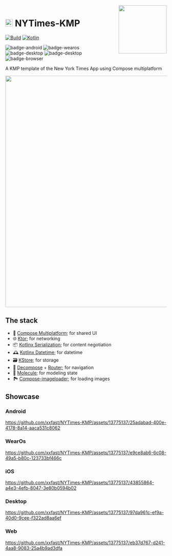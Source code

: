 <img src="https://user-images.githubusercontent.com/13775137/226222990-558b58ca-20c0-4a45-8285-bf037f79647f.png" align="right" width="150" height="150" />

# <img src=".idea/icon.svg" height="23"/>  NYTimes-KMP

[![Build](https://github.com/xxfast/NYTimes-KMP/actions/workflows/build.yml/badge.svg)](https://github.com/xxfast/NYTimes-KMP/actions/workflows/build.yml)
[![Kotlin](https://img.shields.io/badge/Kotlin-1.8.22-blue.svg?style=flat&logo=kotlin)](https://kotlinlang.org)

![badge-android](http://img.shields.io/badge/platform-android-6EDB8D.svg?style=flat)
![badge-wearos](http://img.shields.io/badge/platform-wearos-8ECDA0.svg?style=flat)
![badge-desktop](http://img.shields.io/badge/platform-desktop-4D76CD.svg?style=flat)
![badge-desktop](http://img.shields.io/badge/platform-ios-EAEAEA.svg?style=flat)
![badge-browser](https://img.shields.io/badge/platform-js-F8DB5D.svg?style=flat)

A KMP template of the New York Times App using Compose multiplatform

<img src="https://user-images.githubusercontent.com/13775137/235060514-3b7f8779-7f2b-4f48-8e09-ef89d0a06344.png" width="720">

## The stack
- 🧩 [Compose Multiplatform](https://github.com/JetBrains/compose-multiplatform); for shared UI
- 🌐 [Ktor](https://github.com/ktorio/ktor); for networking
- 📦 [Kotlinx Serialization](https://github.com/Kotlin/kotlinx.serialization); for content negotiation
- 🕰️ [Kotlinx Datetime](https://github.com/Kotlin/kotlinx-datetime); for datetime
- 🗃️ [KStore](https://github.com/xxfast/KStore); for storage
- 🚏 [Decompose](https://github.com/arkivanov/Decompose) + [Router](https://github.com/xxfast/Decompose-Router); for navigation
- 🧪 [Molecule](https://github.com/cashapp/molecule); for modeling state
- 🏞️ [Compose-imageloader](https://github.com/qdsfdhvh/compose-imageloader); for loading images

## Showcase

### Android

https://github.com/xxfast/NYTimes-KMP/assets/13775137/25adabad-400e-4178-8a14-aaca531c8062

### WearOs

https://github.com/xxfast/NYTimes-KMP/assets/13775137/e9ce8ab6-6c08-49a5-b80c-123733bf466c

### iOS

https://github.com/xxfast/NYTimes-KMP/assets/13775137/43855864-a4e3-4efb-8047-3e80b0594b02

### Desktop

https://github.com/xxfast/NYTimes-KMP/assets/13775137/97da961c-ef9a-40d0-9cee-f322ad8aa6ef

### Web

https://github.com/xxfast/NYTimes-KMP/assets/13775137/eb37d767-d241-4aa8-9083-25a4b9ad3dfa
